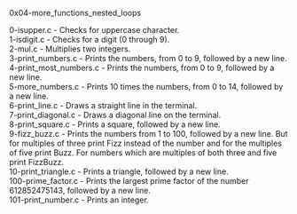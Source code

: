 0x04-more_functions_nested_loops

0-isupper.c - Checks for uppercase character.\
1-isdigit.c - Checks for a digit (0 through 9).\
2-mul.c - Multiplies two integers.\
3-print_numbers.c - Prints the numbers, from 0 to 9, followed by a new line.\
4-print_most_numbers.c - Prints the numbers, from 0 to 9, followed by a new line.\
5-more_numbers.c - Prints 10 times the numbers, from 0 to 14, followed by a new line.\
6-print_line.c - Draws a straight line in the terminal.\
7-print_diagonal.c - Draws a diagonal line on the terminal.\
8-print_square.c - Prints a square, followed by a new line.\
9-fizz_buzz.c - Prints the numbers from 1 to 100, followed by a new line. But for multiples of three print Fizz instead of the number and for the multiples of five print Buzz. For numbers which are multiples of both three and five print FizzBuzz.\
10-print_triangle.c - Prints a triangle, followed by a new line.\
100-prime_factor.c - Prints the largest prime factor of the number 612852475143, followed by a new line.\
101-print_number.c - Prints an integer.
